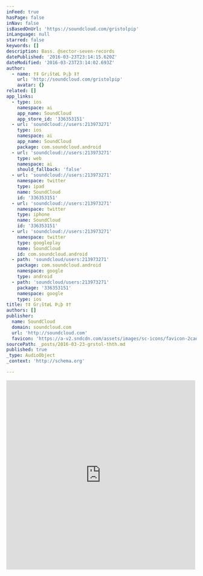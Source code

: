 ```yaml
---
inFeed: true
hasPage: false
inNav: false
isBasedOnUrl: 'https://soundcloud.com/gristolpip'
inLanguage: null
starred: false
keywords: []
description: Bass. @sector-seven-records
datePublished: '2016-03-23T23:14:15.620Z'
dateModified: '2016-03-23T23:14:02.693Z'
author:
  - name: †‡ Gr¡štøL Þ¡þ ‡†
    url: 'http://soundcloud.com/gristolpip'
    avatar: {}
related: []
app_links:
  - type: ios
    namespace: ai
    app_name: SoundCloud
    app_store_id: '336353151'
  - url: 'soundcloud://users:213973271'
    type: ios
    namespace: ai
    app_name: SoundCloud
    package: com.soundcloud.android
  - url: 'soundcloud://users:213973271'
    type: web
    namespace: ai
    should_fallback: 'false'
  - url: 'soundcloud://users:213973271'
    namespace: twitter
    type: ipad
    name: SoundCloud
    id: '336353151'
  - url: 'soundcloud://users:213973271'
    namespace: twitter
    type: iphone
    name: SoundCloud
    id: '336353151'
  - url: 'soundcloud://users:213973271'
    namespace: twitter
    type: googleplay
    name: SoundCloud
    id: com.soundcloud.android
  - path: 'soundcloud/users:213973271'
    package: com.soundcloud.android
    namespace: google
    type: android
  - path: 'soundcloud/users:213973271'
    package: '336353151'
    namespace: google
    type: ios
title: †‡ Gr¡štøL Þ¡þ ‡†
authors: []
publisher:
  name: SoundCloud
  domain: soundcloud.com
  url: 'http://soundcloud.com'
  favicon: 'https://a-v2.sndcdn.com/assets/images/sc-icons/favicon-2cadd14b.ico'
sourcePath: _posts/2016-03-23-grstol-thth.md
published: true
_type: AudioObject
_context: 'http://schema.org'

---
```

<iframe src="https://cdn.embedly.com/widgets/media.html?src=https%3A%2F%2Fw.soundcloud.com%2Fplayer%2F%3Fvisual%3Dtrue%26url%3Dhttp%253A%252F%252Fapi.soundcloud.com%252Fusers%252F213973271%26show_artwork%3Dtrue&amp;url=https%3A%2F%2Fsoundcloud.com%2Fgristolpip&amp;image=http%3A%2F%2Fi1.sndcdn.com%2Favatars-000212809501-tw8nwt-t500x500.jpg&amp;key=b7d04c9b404c499eba89ee7072e1c4f7&amp;type=text%2Fhtml&amp;schema=soundcloud" width="500" height="500" scrolling="no" frameborder="0" allowfullscreen="allowfullscreen" style=""></iframe>